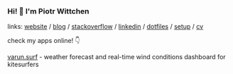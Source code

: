 ### Hi! 👋 I'm Piotr Wittchen

links: [website](https://wittchen.io/) / [blog](https://wittchen.io/posts) / [stackoverflow](https://stackoverflow.com/users/1150795/piotr-wittchen) / [linkedin](https://www.linkedin.com/in/pwittchen/) / [dotfiles](https://github.com/pwittchen/dotfiles) / [setup](https://wittchen.io/setup/) / [cv](https://github.com/pwittchen/cv/blob/master/piotr_wittchen_cv.pdf)

check my apps online! 👇

[varun.surf](https://varun.surf) - weather forecast and real-time wind conditions dashboard for kitesurfers
